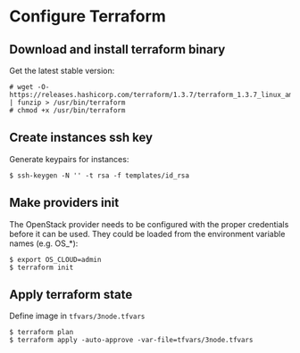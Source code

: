 # Configure Terraform

## Download and install terraform binary
Get the latest stable version:

    # wget -O- https://releases.hashicorp.com/terraform/1.3.7/terraform_1.3.7_linux_amd64.zip | funzip > /usr/bin/terraform
    # chmod +x /usr/bin/terraform

## Create instances ssh key
Generate keypairs for instances:

    $ ssh-keygen -N '' -t rsa -f templates/id_rsa

## Make providers init
The OpenStack provider needs to be configured with the proper credentials
before it can be used. They could be loaded from the environment variable names
(e.g. OS_*):

    $ export OS_CLOUD=admin
    $ terraform init

## Apply terraform state

Define image in `tfvars/3node.tfvars`

    $ terraform plan
    $ terraform apply -auto-approve -var-file=tfvars/3node.tfvars
